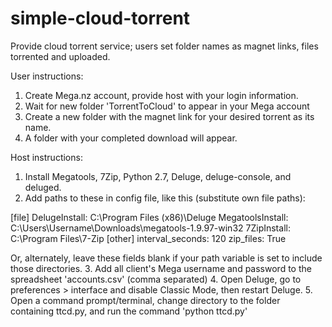 # simple-cloud-torrent
Provide cloud torrent service; users set folder names as magnet links, files torrented and uploaded.

User instructions:

1. Create Mega.nz account, provide host with your login information.
2. Wait for new folder 'TorrentToCloud' to appear in your Mega account
3. Create a new folder with the magnet link for your desired torrent as its name.
4. A folder with your completed download will appear.


Host instructions:

1. Install Megatools, 7Zip, Python 2.7, Deluge, deluge-console, and deluged.
2.  Add paths to these in config file, like this (substitute own file paths):
  
[file]
DelugeInstall: C:\Program Files (x86)\Deluge
MegatoolsInstall: C:\Users\Username\Downloads\megatools-1.9.97-win32
7ZipInstall: C:\Program Files\7-Zip
[other]
interval_seconds: 120
zip_files: True

Or, alternately, leave these fields blank if your path variable is set to include those directories.
3. Add all client's Mega username and password to the spreadsheet 'accounts.csv' (comma separated)
4. Open Deluge, go to preferences > interface and disable Classic Mode, then restart Deluge.
5. Open a command prompt/terminal, change directory to the folder containing ttcd.py, and run the command 'python ttcd.py'
